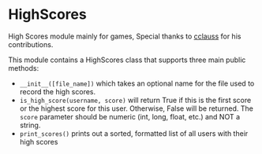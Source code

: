 HighScores
==========

High Scores module mainly for games, Special thanks to [cclauss][1] for his contributions. 

This module contains a HighScores class that supports three main public methods:
+ `__init__([file_name])` which takes an optional name for the file used to record the high scores.
+ `is_high_score(username, score)` will return True if this is the first score or the highest score for this user.  Otherwise, False will be returned.  The `score` parameter should be numeric (int, long, float, etc.) and NOT a string.
+ `print_scores()` prints out a sorted, formatted list of all users with their high scores

[1]: https://github.com/cclauss
